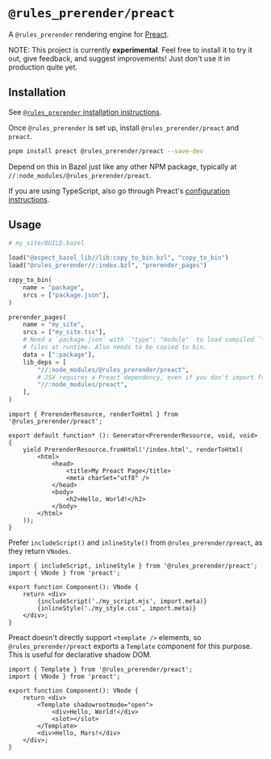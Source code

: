 # `@rules_prerender/preact`

A `@rules_prerender` rendering engine for [Preact](https://preactjs.com/).

NOTE: This project is currently **experimental**. Feel free to install it to try
it out, give feedback, and suggest improvements! Just don't use it in production
quite yet.

## Installation

See [`@rules_prerender` installation instructions](https://github.com/dgp1130/rules_prerender#installation).

Once `@rules_prerender` is set up, install `@rules_prerender/preact` and
`preact`.

```bash
pnpm install preact @rules_prerender/preact --save-dev
```

Depend on this in Bazel just like any other NPM package, typically at
`//:node_modules/@rules_prerender/preact`.

If you are using TypeScript, also go through Preact's
[configuration instructions](https://preactjs.com/guide/v10/typescript/#typescript-configuration).

## Usage

```python
# my_site/BUILD.bazel

load("@aspect_bazel_lib//lib:copy_to_bin.bzl", "copy_to_bin")
load("@rules_prerender//:index.bzl", "prerender_pages")

copy_to_bin(
    name = "package",
    srcs = ["package.json"],
)

prerender_pages(
    name = "my_site",
    srcs = ["my_site.tsx"],
    # Need a `package.json` with `"type": "module"` to load compiled `*.tsx`
    # files at runtime. Also needs to be copied to bin.
    data = [":package"],
    lib_deps = [
        "//:node_modules/@rules_prerender/preact",
        # JSX requires a Preact dependency, even if you don't import from it.
        "//:node_modules/preact",
    ],
)
```

```tsx
import { PrerenderResource, renderToHtml } from '@rules_prerender/preact';

export default function* (): Generator<PrerenderResource, void, void> {
    yield PrerenderResource.fromHtml('/index.html', renderToHtml(
        <html>
            <head>
                <title>My Preact Page</title>
                <meta charSet="utf8" />
            </head>
            <body>
                <h2>Hello, World!</h2>
            </body>
        </html>
    ));
}
```

Prefer `includeScript()` and `inlineStyle()` from `@rules_prerender/preact`, as
they return `VNodes`.

```tsx
import { includeScript, inlineStyle } from '@rules_prerender/preact';
import { VNode } from 'preact';

export function Component(): VNode {
    return <div>
        {includeScript('./my_script.mjs', import.meta)}
        {inlineStyle('./my_style.css', import.meta)}
    </div>;
}
```

Preact doesn't directly support `<template />` elements, so
`@rules_prerender/preact` exports a `Template` component for this purpose. This
is useful for declarative shadow DOM.

```tsx
import { Template } from '@rules_prerender/preact';
import { VNode } from 'preact';

export function Component(): VNode {
    return <div>
        <Template shadowrootmode="open">
            <div>Hello, World!</div>
            <slot></slot>
        </Template>
        <div>Hello, Mars!</div>
    </div>;
}
```
